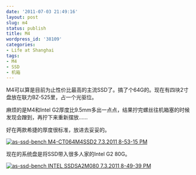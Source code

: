 ```yaml
---
date: '2011-07-03 21:49:16'
layout: post
slug: m4
status: publish
title: M4
wordpress_id: '38109'
categories:
- Life at Shanghai
tags:
- M4
- SSD
- 机箱
---
```


M4可以算是目前为止性价比最高的主流SSD了。搞了个64G的。现在有四块2寸盘放在联力BZ-525里，占一个光驱位。

麻烦的是M4和Intel G2厚度比9.5mm多出一点点，结果拧完螺丝往机箱塞的时候发现会蹭到，再拧下来重新摆放……

好在两款希捷的厚度很标准，放进去妥妥的。

[![as-ssd-bench M4-CT064M4SSD2 7.3.2011 8-53-15 PM](http://qingpei.me/wordpress/wp-content/uploads/2011/07/as-ssd-bench-M4-CT064M4SSD2-7.3.2011-8-53-15-PM_thumb.png)](http://qingpei.me/wordpress/wp-content/uploads/2011/07/as-ssd-bench-M4-CT064M4SSD2-7.3.2011-8-53-15-PM.png)

现在的系统盘是将SSD带入很多人家的Intel G2 80G。

[![as-ssd-bench INTEL SSDSA2M080 7.3.2011 8-49-39 PM](http://qingpei.me/wordpress/wp-content/uploads/2011/07/as-ssd-bench-INTEL-SSDSA2M080-7.3.2011-8-49-39-PM_thumb.png)](http://qingpei.me/wordpress/wp-content/uploads/2011/07/as-ssd-bench-INTEL-SSDSA2M080-7.3.2011-8-49-39-PM.png)

